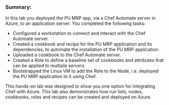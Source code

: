 ### Summary:

In this lab you deployed the PU MRP app, via a Chef Automate server in Azure, to an application server. You completed the following tasks:

 - Configured a workstation to connect and interact with the Chef Automate server.
 - Created a cookbook and recipe for the PU MRP application and its dependencies, to automate the installation of the PU MRP application.
 - Uploaded a cookbook to the Chef Automate server.
 - Created a Role to define a baseline set of cookbooks and attributes that can be applied to multiple servers.
 - Bootstrapped the Linux VM to add the Role to the Node, i.e. deployed the PU MRP application to it using Chef.

This hands-on lab was designed to show you one option for integrating Chef with Azure. This lab also demonstrates how run lists, nodes, cookbooks, roles and recipes can be created and deployed on Azure.
